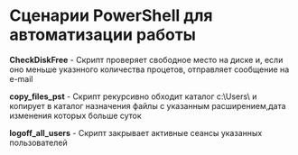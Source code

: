 # Сценарии  PowerShell для автоматизации работы  #

**CheckDiskFree** - Скрипт проверяет свободное место на диске и, если оно меньше указнного количества процетов, 
отправляет сообщение на e-mail

**copy_files_pst** - Скрипт рекурсивно обходит каталог c:\Users\ и копирует в каталог назначения файлы 
с указанным расширением,дата изменения которых больше суток

**logoff_all_users** - Скрипт закрывает активные сеансы указанных пользователей 
